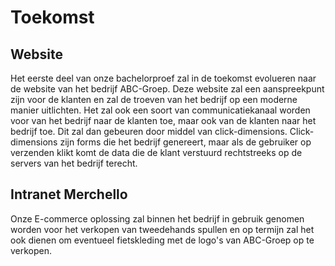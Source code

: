 # Toekomst

## Website
Het eerste deel van onze bachelorproef zal in de toekomst evolueren naar de website van het bedrijf ABC-Groep. Deze website zal een aanspreekpunt zijn voor de klanten en zal de troeven van het bedrijf op een moderne manier uitlichten. Het zal ook een soort van communicatiekanaal worden voor van het bedrijf naar de klanten toe, maar ook van de klanten naar het bedrijf toe. Dit zal dan gebeuren door middel van click-dimensions. Click-dimensions zijn forms die het bedrijf genereert, maar als de gebruiker op verzenden klikt komt de data die de klant verstuurd rechtstreeks op de servers van het bedrijf terecht.

## Intranet Merchello
Onze E-commerce oplossing zal binnen het bedrijf in gebruik genomen worden voor het verkopen van tweedehands spullen en op termijn zal het ook dienen om eventueel fietskleding met de logo's van ABC-Groep op te verkopen.